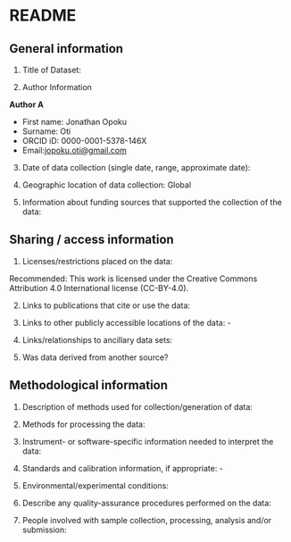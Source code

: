 # README

## General information

1.  Title of Dataset:  

2.  Author Information

**Author A**

- First name: Jonathan Opoku
- Surname: Oti
- ORCID iD: 0000-0001-5378-146X
- Email:jopoku.oti@gmail.com


3.  Date of data collection (single date, range, approximate date):

4.  Geographic location of data collection: Global

5.  Information about funding sources that supported the collection of
    the data: 

## Sharing / access information

1.  Licenses/restrictions placed on the data:  

Recommended: This work is licensed under the Creative Commons Attribution 4.0 International license (CC-BY-4.0).

2.  Links to publications that cite or use the data: 

3.  Links to other publicly accessible locations of the data: -

4.  Links/relationships to ancillary data sets: 

5.  Was data derived from another source? 

## Methodological information

1.  Description of methods used for collection/generation of data:

2.  Methods for processing the data:

3.  Instrument- or software-specific information needed to interpret the
    data: 

4.  Standards and calibration information, if appropriate: -

5.  Environmental/experimental conditions: 

6.  Describe any quality-assurance procedures performed on the data: 

7.  People involved with sample collection, processing, analysis and/or
    submission:

